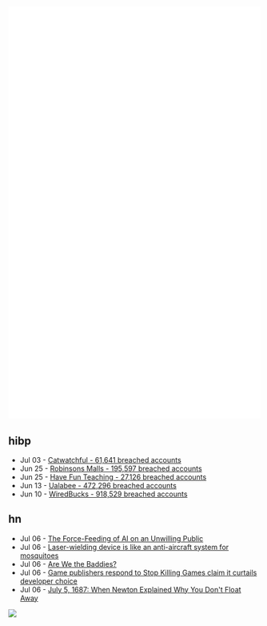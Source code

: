 ![Metrics](https://raw.githubusercontent.com/phixion/phixion/master/metrics.svg)

## hibp

<!--
for https://github.com/phixion/phixion/blob/main/.github/workflows/feeds.yml
-->
<!--START_SECTION:haveibeenpwnd-->
- Jul 03 - [Catwatchful - 61,641 breached accounts](https://haveibeenpwned.com/Breach/Catwatchful)
- Jun 25 - [Robinsons Malls - 195,597 breached accounts](https://haveibeenpwned.com/Breach/RobinsonsMalls)
- Jun 25 - [Have Fun Teaching - 27,126 breached accounts](https://haveibeenpwned.com/Breach/HaveFunTeaching)
- Jun 13 - [Ualabee - 472,296 breached accounts](https://haveibeenpwned.com/Breach/Ualabee)
- Jun 10 - [WiredBucks - 918,529 breached accounts](https://haveibeenpwned.com/Breach/WiredBucks)
<!--END_SECTION:haveibeenpwnd-->

## hn

<!--
for https://github.com/phixion/phixion/blob/main/.github/workflows/feeds.yml
-->
<!--START_SECTION:hn-->
- Jul 06 - [The Force-Feeding of AI on an Unwilling Public](https://www.honest-broker.com/p/the-force-feeding-of-ai-on-an-unwilling)
- Jul 06 - [Laser-wielding device is like an anti-aircraft system for mosquitoes](https://newatlas.com/around-the-home/photon-matrix-laser-mosquitoes/)
- Jul 06 - [Are We the Baddies?](https://geohot.github.io//blog/jekyll/update/2025/07/05/are-we-the-baddies.html)
- Jul 06 - [Game publishers respond to Stop Killing Games claim it curtails developer choice](https://www.pcgamer.com/gaming-industry/european-game-publisher-group-responds-to-stop-killing-games-claims-these-proposals-would-curtail-developer-choice/)
- Jul 06 - [July 5, 1687: When Newton Explained Why You Don't Float Away](https://multiverseemployeehandbook.com/blog/when-newton-explained-why-you-dont-float-away/)
<!--END_SECTION:hn-->

<!--
for https://yhype.me
-->
![](https://hit.yhype.me/github/profile?user_id=13013670)
